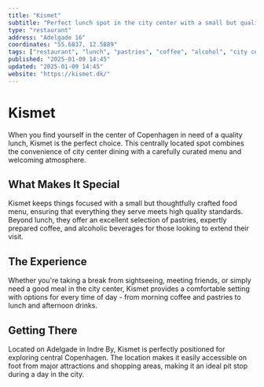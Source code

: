 ```yaml
---
title: "Kismet"
subtitle: "Perfect lunch spot in the city center with a small but quality food menu, pastries, coffee, and alcohol."
type: "restaurant"
address: "Adelgade 16"
coordinates: "55.6837, 12.5889"
tags: ["restaurant", "lunch", "pastries", "coffee", "alcohol", "city center", "quality"]
published: "2025-01-09 14:45"
updated: "2025-01-09 14:45"
website: "https://kismet.dk/"
---
```


# Kismet

When you find yourself in the center of Copenhagen in need of a quality lunch, Kismet is the perfect choice. This centrally located spot combines the convenience of city center dining with a carefully curated menu and welcoming atmosphere.

## What Makes It Special

Kismet keeps things focused with a small but thoughtfully crafted food menu, ensuring that everything they serve meets high quality standards. Beyond lunch, they offer an excellent selection of pastries, expertly prepared coffee, and alcoholic beverages for those looking to extend their visit.

## The Experience

Whether you're taking a break from sightseeing, meeting friends, or simply need a good meal in the city center, Kismet provides a comfortable setting with options for every time of day - from morning coffee and pastries to lunch and afternoon drinks.

## Getting There

Located on Adelgade in Indre By, Kismet is perfectly positioned for exploring central Copenhagen. The location makes it easily accessible on foot from major attractions and shopping areas, making it an ideal pit stop during a day in the city.
